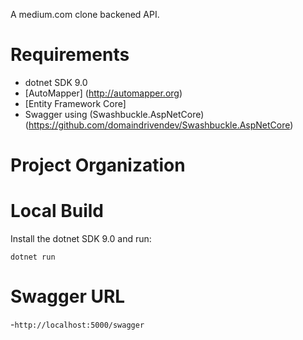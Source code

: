 ﻿A medium.com clone backened API.

# Requirements

- dotnet SDK 9.0
- [AutoMapper] (http://automapper.org)
- [Entity Framework Core]
- Swagger using (Swashbuckle.AspNetCore) (https://github.com/domaindrivendev/Swashbuckle.AspNetCore)

# Project Organization

# Local Build

Install the dotnet SDK 9.0 and run:

`dotnet run`

# Swagger URL

-`http://localhost:5000/swagger`